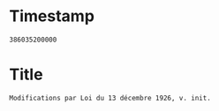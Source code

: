 # Timestamp
```
386035200000
```

# Title
```
Modifications par Loi du 13 décembre 1926, v. init.
```